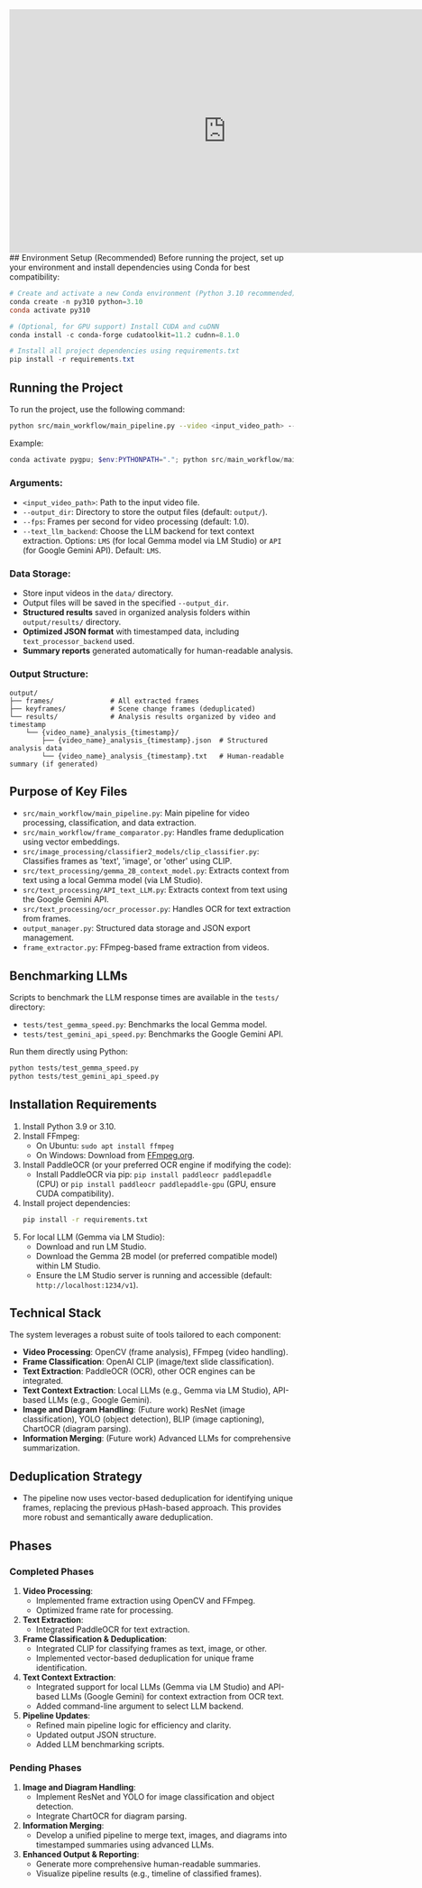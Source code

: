 <iframe width="768" height="432" src="https://miro.com/app/live-embed/uXjVItwHIT4=/?embedMode=view_only_without_ui&moveToViewport=-1575,21,4698,1410&embedId=394864167890" frameborder="0" scrolling="no" allow="fullscreen; clipboard-read; clipboard-write" allowfullscreen></iframe>
## Environment Setup (Recommended)
Before running the project, set up your environment and install dependencies using Conda for best compatibility:

```powershell
# Create and activate a new Conda environment (Python 3.10 recommended)
conda create -n py310 python=3.10
conda activate py310

# (Optional, for GPU support) Install CUDA and cuDNN
conda install -c conda-forge cudatoolkit=11.2 cudnn=8.1.0

# Install all project dependencies using requirements.txt
pip install -r requirements.txt
```

## Running the Project
To run the project, use the following command:
```bash
python src/main_workflow/main_pipeline.py --video <input_video_path> --output_dir <output_directory> --fps <frames_per_second> --text_llm_backend <LMS_or_API>
```
Example:
```powershell
conda activate pygpu; $env:PYTHONPATH="."; python src/main_workflow/main_pipeline.py --video data/test_files/test-1.mp4 --output_dir output --fps 1.0 --text_llm_backend LMS
```

### Arguments:
- `<input_video_path>`: Path to the input video file.
- `--output_dir`: Directory to store the output files (default: `output/`).
- `--fps`: Frames per second for video processing (default: 1.0).
- `--text_llm_backend`: Choose the LLM backend for text context extraction. Options: `LMS` (for local Gemma model via LM Studio) or `API` (for Google Gemini API). Default: `LMS`.

### Data Storage:
- Store input videos in the `data/` directory.
- Output files will be saved in the specified `--output_dir`.
- **Structured results** saved in organized analysis folders within `output/results/` directory.
- **Optimized JSON format** with timestamped data, including `text_processor_backend` used.
- **Summary reports** generated automatically for human-readable analysis.

### Output Structure:
```
output/
├── frames/              # All extracted frames
├── keyframes/           # Scene change frames (deduplicated)
└── results/             # Analysis results organized by video and timestamp
    └── {video_name}_analysis_{timestamp}/
        ├── {video_name}_analysis_{timestamp}.json  # Structured analysis data
        └── {video_name}_analysis_{timestamp}.txt   # Human-readable summary (if generated)
```

## Purpose of Key Files
- `src/main_workflow/main_pipeline.py`: Main pipeline for video processing, classification, and data extraction.
- `src/main_workflow/frame_comparator.py`: Handles frame deduplication using vector embeddings.
- `src/image_processing/classifier2_models/clip_classifier.py`: Classifies frames as 'text', 'image', or 'other' using CLIP.
- `src/text_processing/gemma_2B_context_model.py`: Extracts context from text using a local Gemma model (via LM Studio).
- `src/text_processing/API_text_LLM.py`: Extracts context from text using the Google Gemini API.
- `src/text_processing/ocr_processor.py`: Handles OCR for text extraction from frames.
- `output_manager.py`: Structured data storage and JSON export management.
- `frame_extractor.py`: FFmpeg-based frame extraction from videos.

## Benchmarking LLMs
Scripts to benchmark the LLM response times are available in the `tests/` directory:
- `tests/test_gemma_speed.py`: Benchmarks the local Gemma model.
- `tests/test_gemini_api_speed.py`: Benchmarks the Google Gemini API.

Run them directly using Python:
```bash
python tests/test_gemma_speed.py
python tests/test_gemini_api_speed.py
```

## Installation Requirements
1. Install Python 3.9 or 3.10.
2. Install FFmpeg:
   - On Ubuntu: `sudo apt install ffmpeg`
   - On Windows: Download from [FFmpeg.org](https://ffmpeg.org/).
3. Install PaddleOCR (or your preferred OCR engine if modifying the code):
   - Install PaddleOCR via pip: `pip install paddleocr paddlepaddle` (CPU) or `pip install paddleocr paddlepaddle-gpu` (GPU, ensure CUDA compatibility).
4. Install project dependencies:
   ```bash
   pip install -r requirements.txt
   ```
5. For local LLM (Gemma via LM Studio):
   - Download and run LM Studio.
   - Download the Gemma 2B model (or preferred compatible model) within LM Studio.
   - Ensure the LM Studio server is running and accessible (default: `http://localhost:1234/v1`).

## Technical Stack
The system leverages a robust suite of tools tailored to each component:
- **Video Processing**: OpenCV (frame analysis), FFmpeg (video handling).
- **Frame Classification**: OpenAI CLIP (image/text slide classification).
- **Text Extraction**: PaddleOCR (OCR), other OCR engines can be integrated.
- **Text Context Extraction**: Local LLMs (e.g., Gemma via LM Studio), API-based LLMs (e.g., Google Gemini).
- **Image and Diagram Handling**: (Future work) ResNet (image classification), YOLO (object detection), BLIP (image captioning), ChartOCR (diagram parsing).
- **Information Merging**: (Future work) Advanced LLMs for comprehensive summarization.

## Deduplication Strategy
- The pipeline now uses vector-based deduplication for identifying unique frames, replacing the previous pHash-based approach. This provides more robust and semantically aware deduplication.

## Phases
### Completed Phases
1. **Video Processing**:
   - Implemented frame extraction using OpenCV and FFmpeg.
   - Optimized frame rate for processing.
2. **Text Extraction**:
   - Integrated PaddleOCR for text extraction.
3. **Frame Classification & Deduplication**:
   - Integrated CLIP for classifying frames as text, image, or other.
   - Implemented vector-based deduplication for unique frame identification.
4. **Text Context Extraction**:
   - Integrated support for local LLMs (Gemma via LM Studio) and API-based LLMs (Google Gemini) for context extraction from OCR text.
   - Added command-line argument to select LLM backend.
5. **Pipeline Updates**:
   - Refined main pipeline logic for efficiency and clarity.
   - Updated output JSON structure.
   - Added LLM benchmarking scripts.

### Pending Phases
1. **Image and Diagram Handling**:
   - Implement ResNet and YOLO for image classification and object detection.
   - Integrate ChartOCR for diagram parsing.
2. **Information Merging**:
   - Develop a unified pipeline to merge text, images, and diagrams into timestamped summaries using advanced LLMs.
3. **Enhanced Output & Reporting**:
   - Generate more comprehensive human-readable summaries.
   - Visualize pipeline results (e.g., timeline of classified frames).

